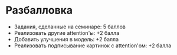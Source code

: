 # Разбалловка

- Задания, сделанные на семинаре: 5 баллов
- Реализовать другие attention'ы: +2 балла
- Добавить улучшения в модель: +2 балла
- Реализовать подписывание картинок с attention'ом: +2 балла